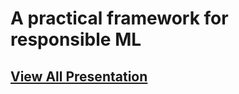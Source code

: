 # A practical framework for responsible ML

## [View All Presentation](https://ethicalml.github.io/machine-learning-principles-code-talks/#/)


